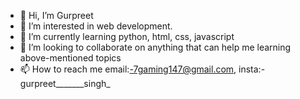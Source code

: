 - 👋 Hi, I’m Gurpreet
- 👀 I’m interested in web development.
- 🌱 I’m currently learning python, html, css, javascript
- 💞️ I’m looking to collaborate on anything that can help me learning above-mentioned topics
- 📫 How to reach me email:-7gaming147@gmail.com, insta:-gurpreet_______singh_


<!---
gurprpreet7singh/gurprpreet7singh is a ✨ special ✨ repository because its `README.md` (this file) appears on your GitHub profile.
You can click the Preview link to take a look at your changes.
--->
